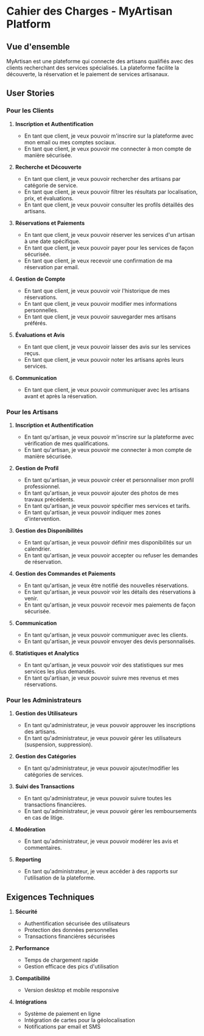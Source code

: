 # Cahier des Charges - MyArtisan Platform

## Vue d'ensemble
MyArtisan est une plateforme qui connecte des artisans qualifiés avec des clients recherchant des services spécialisés. La plateforme facilite la découverte, la réservation et le paiement de services artisanaux.

## User Stories

### Pour les Clients

1. **Inscription et Authentification**
   - En tant que client, je veux pouvoir m'inscrire sur la plateforme avec mon email ou mes comptes sociaux.
   - En tant que client, je veux pouvoir me connecter à mon compte de manière sécurisée.

2. **Recherche et Découverte**
   - En tant que client, je veux pouvoir rechercher des artisans par catégorie de service.
   - En tant que client, je veux pouvoir filtrer les résultats par localisation, prix, et évaluations.
   - En tant que client, je veux pouvoir consulter les profils détaillés des artisans.

3. **Réservations et Paiements**
   - En tant que client, je veux pouvoir réserver les services d'un artisan à une date spécifique.
   - En tant que client, je veux pouvoir payer pour les services de façon sécurisée.
   - En tant que client, je veux recevoir une confirmation de ma réservation par email.

4. **Gestion de Compte**
   - En tant que client, je veux pouvoir voir l'historique de mes réservations.
   - En tant que client, je veux pouvoir modifier mes informations personnelles.
   - En tant que client, je veux pouvoir sauvegarder mes artisans préférés.

5. **Évaluations et Avis**
   - En tant que client, je veux pouvoir laisser des avis sur les services reçus.
   - En tant que client, je veux pouvoir noter les artisans après leurs services.

6. **Communication**
   - En tant que client, je veux pouvoir communiquer avec les artisans avant et après la réservation.

### Pour les Artisans

1. **Inscription et Authentification**
   - En tant qu'artisan, je veux pouvoir m'inscrire sur la plateforme avec vérification de mes qualifications.
   - En tant qu'artisan, je veux pouvoir me connecter à mon compte de manière sécurisée.

2. **Gestion de Profil**
   - En tant qu'artisan, je veux pouvoir créer et personnaliser mon profil professionnel.
   - En tant qu'artisan, je veux pouvoir ajouter des photos de mes travaux précédents.
   - En tant qu'artisan, je veux pouvoir spécifier mes services et tarifs.
   - En tant qu'artisan, je veux pouvoir indiquer mes zones d'intervention.

3. **Gestion des Disponibilités**
   - En tant qu'artisan, je veux pouvoir définir mes disponibilités sur un calendrier.
   - En tant qu'artisan, je veux pouvoir accepter ou refuser les demandes de réservation.

4. **Gestion des Commandes et Paiements**
   - En tant qu'artisan, je veux être notifié des nouvelles réservations.
   - En tant qu'artisan, je veux pouvoir voir les détails des réservations à venir.
   - En tant qu'artisan, je veux pouvoir recevoir mes paiements de façon sécurisée.

5. **Communication**
   - En tant qu'artisan, je veux pouvoir communiquer avec les clients.
   - En tant qu'artisan, je veux pouvoir envoyer des devis personnalisés.

6. **Statistiques et Analytics**
   - En tant qu'artisan, je veux pouvoir voir des statistiques sur mes services les plus demandés.
   - En tant qu'artisan, je veux pouvoir suivre mes revenus et mes réservations.

### Pour les Administrateurs

1. **Gestion des Utilisateurs**
   - En tant qu'administrateur, je veux pouvoir approuver les inscriptions des artisans.
   - En tant qu'administrateur, je veux pouvoir gérer les utilisateurs (suspension, suppression).

2. **Gestion des Catégories**
   - En tant qu'administrateur, je veux pouvoir ajouter/modifier les catégories de services.

3. **Suivi des Transactions**
   - En tant qu'administrateur, je veux pouvoir suivre toutes les transactions financières.
   - En tant qu'administrateur, je veux pouvoir gérer les remboursements en cas de litige.

4. **Modération**
   - En tant qu'administrateur, je veux pouvoir modérer les avis et commentaires.

5. **Reporting**
   - En tant qu'administrateur, je veux accéder à des rapports sur l'utilisation de la plateforme.

## Exigences Techniques

1. **Sécurité**
   - Authentification sécurisée des utilisateurs
   - Protection des données personnelles
   - Transactions financières sécurisées

2. **Performance**
   - Temps de chargement rapide
   - Gestion efficace des pics d'utilisation

3. **Compatibilité**
   - Version desktop et mobile responsive

4. **Intégrations**
   - Système de paiement en ligne
   - Intégration de cartes pour la géolocalisation
   - Notifications par email et SMS